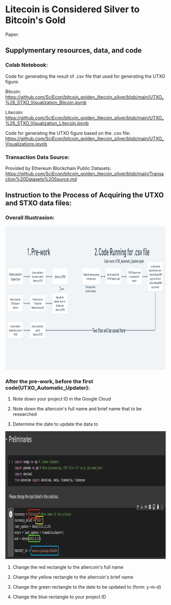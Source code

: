 # Litecoin is Considered Silver to Bitcoin's Gold
Paper: 
## Supplymentary resources, data, and code

### Colab Notebook:
Code for generating the result of .csv file that used for generating the UTXO figure:

Bitcoin: https://github.com/SciEcon/bitcoin_golden_litecoin_silver/blob/main/UTXO_%26_STXO_Visualization_Bitcoin.ipynb

Litecoin: https://github.com/SciEcon/bitcoin_golden_litecoin_silver/blob/main/UTXO_%26_STXO_Visualization_Litecoin.ipynb

Code for generating the UTXO figure based on the .csv file:
https://github.com/SciEcon/bitcoin_golden_litecoin_silver/blob/main/UTXO_Visualizations.ipynb

### Transaction Data Source:
Provided by Ethereum Blockchain Public Datasets:
https://github.com/SciEcon/bitcoin_golden_litecoin_silver/blob/main/Transaction%20Datasets%20Source.md

## Instruction to the Process of Acquiring the UTXO and STXO data files:

### Overall Illustrasion:
<img src="https://github.com/SciEcon/bitcoin_golden_litecoin_silver/blob/main/figures/Steps%20Illustrasion.png" width="1200" height="450"/>

### After the pre-work, before the first code(UTXO_Automatic_Updater):
1. Note down your project ID in the Google Cloud

2. Note down the altercoin's full name and brief name that to be researched

3. Determine the date to update the data to

<img src="https://github.com/SciEcon/bitcoin_golden_litecoin_silver/blob/main/figures/figure1.jpg" width="1200" height="400"/>

1. Change the red rectangle to the altercoin's full name

2. Change the yellow rectangle to the altercoin's brief name

3. Change the green rectangle to the date to be updated to (form: y-m-d)

4. Change the blue rectangle to your project ID
